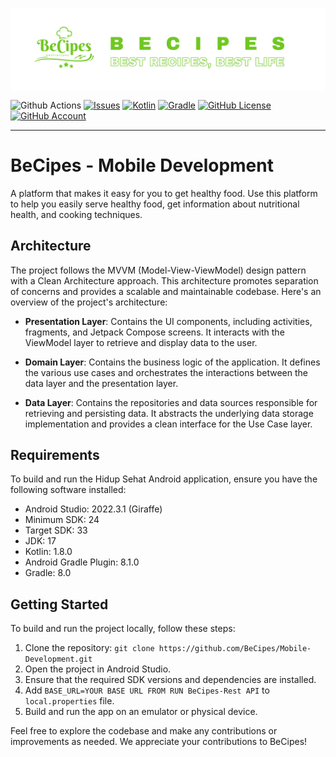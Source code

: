 <p align="center"><img align="center" src="https://raw.githubusercontent.com/BeCipes/Resources/main/assets/banner-becipes.png" alt="Becipes Logo"/></p>

![Github Actions](https://circleci.com/gh/BeCipes/Mobile-Development.svg?style=shield)
[![Issues](https://img.shields.io/github/issues/BeCipes/Mobile-Development)](https://github.com/BeCipes/Mobile-Development/issues)
[![Kotlin](https://img.shields.io/badge/kotlin-1.8.0-blue.svg?logo=kotlin)](http://kotlinlang.org)
[![Gradle](https://img.shields.io/badge/Gradle-8-green?style=flat)](https://gradle.org)
[![GitHub License](https://img.shields.io/badge/license-Apache%20License%202.0-blue.svg?style=flat)](http://www.apache.org/licenses/LICENSE-2.0)
[![GitHub Account](https://img.shields.io/static/v1?label=GitHub&message=Becipes&color=C5116)](https://github.com/Becipes)

<hr>

# BeCipes - Mobile Development
A platform that makes it easy for you to get healthy food. Use this platform to help you easily serve healthy food, get information about nutritional health, and cooking techniques.

## Architecture
The project follows the MVVM (Model-View-ViewModel) design pattern with a Clean Architecture approach. This architecture promotes separation of concerns and provides a scalable and maintainable codebase. Here's an overview of the project's architecture:

- **Presentation Layer**: Contains the UI components, including activities, fragments, and Jetpack Compose screens. It interacts with the ViewModel layer to retrieve and display data to the user.

- **Domain Layer**: Contains the business logic of the application. It defines the various use cases and orchestrates the interactions between the data layer and the presentation layer.

- **Data Layer**: Contains the repositories and data sources responsible for retrieving and persisting data. It abstracts the underlying data storage implementation and provides a clean interface for the Use Case layer.

## Requirements
To build and run the Hidup Sehat Android application, ensure you have the following software installed:

- Android Studio: 2022.3.1 (Giraffe)
- Minimum SDK: 24
- Target SDK: 33
- JDK: 17
- Kotlin: 1.8.0
- Android Gradle Plugin: 8.1.0
- Gradle: 8.0

## Getting Started
To build and run the project locally, follow these steps:

1. Clone the repository: `git clone https://github.com/BeCipes/Mobile-Development.git`
2. Open the project in Android Studio.
3. Ensure that the required SDK versions and dependencies are installed.
5. Add `BASE_URL=YOUR BASE URL FROM RUN BeCipes-Rest API` to `local.properties` file.
6. Build and run the app on an emulator or physical device.

Feel free to explore the codebase and make any contributions or improvements as needed. We appreciate your contributions to BeCipes!
